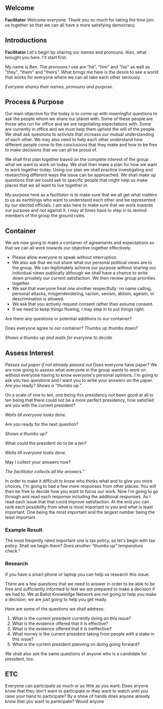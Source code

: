 ## Welcome

**Facilitator**
Welcome everyone. Thank you so much for taking the time join us together so that we can all have a more satisfying 
democracy.

## Introductions

**Facilitator**
Let's begin by sharing our names and pronouns. Also, what brought you here. I'll start first.

My name is Ben. The pronouns I use are "he", "him" and "his" as well as "they", "them" and "theirs". What brings me here is the desire to see a world that works for everyone where we can all take each other seriously.

*Everyone shares their names, pronouns and purpose.*

## Process & Purpose

Our main objective for the today is to come up with meaningful questions to ask the people whom we share our planet with. Some of these people are those who run for office and we are negotiating expectations with. Some are currently in office and we must help them uphold the will of the people. We shall ask questions to activists that increase our mutual understanding of each other. We may also need to help each other understand how different people come to the conclusions that they make and how to be free to make decisions that we can all be proud of.

We shall first plan together based on the complete interest of the group what we want to work on today.
We shall then make a plan for how we want to work together today.
Using our plan we shall practice investigating and researching different ways the issue can be approached.
We shall make up questions that we could ask to specific people that might help us make places that we all want to live together in. 

My purpose here as a facilitator is to make sure that we all get what matters to us as earthlings who want to understand each other and be represented by our elected officials. I am also here to make sure that we work towards our purpose and not against it. I may at times have to step in to remind members of the group the ground rules.

## Container

We are now going to make a container of agreements and expectations so that we can all work towards our objective together effectively.

* Please allow everyone to speak without interruption.
* We also ask that we not share what our personal political views are to the group. We can legitimately achieve our purpose without sharing our individual views publically although we shall have a chance to write down privately our current satisfaction. We then review group priorities together.
* We ask that everyone treat one another respectfully: no name calling, personal attacks, misgendendering, racism, sexism, ablism, ageism, or descrimination is allowed.
* We ask that you actively request consent rather than assume consent.
* If we need to keep things flowing, I may step in to put things right.

Are there any questions or potential additions to our container?

Does everyone agree to our container? Thumbs up thumbs down?

*Shows a thumbs up and waits for everyone to decide*

## Assess Interest

*Passes out paper if not already passed out*
Does everyone have paper? We are now going to assess what everyone in the group wants to work on without everyone having to know everyone's personal opinions. I'm going to ask you two questions and I want you to write your answers on the paper. Are you ready?
*Shows a "thumbs up."*

On a scale of one to ten, one being this presidency not been good at all to ten being that there could not be a more perfect presidency, how satisfied are you with the current president?

*Waits till everyone looks done.*

Are you ready for the next question?

*Shows a thumbs up?*

What could the president do to be a ten?

*Waits till everyone looks done.*

May I collect your answers now?

*The facilitator collects all the answers."*

In order to make it difficult to know who thinks what and to give you more choices, I'm going to had a few more responses from other places. You will then be free to decide how you want to focus our work. Now I'm going to go through and read each response including the additional responses. As I read each issue that that could improve satisfaction. At the end you can rank each possibility from what is most important to you and what is least important. One being the most important and the largest number being the least important.

### Example Result
The most freqently rated important one is tax policy, so let's begin with tax policy. Shall we begin there?
*Does another "thumbs up" temperature check."*

### Research

If you have a smart phone or laptop you can help us research this issue.

There are a few questions that we need to answer in order to be able to be free and sufficiently informed to feel we are prepared to make a decision if we had to. We at Ballot Knowledge Network are not going to help you make a decision, we are just going to help you get ready.

Here are some of the questions we shall address:

1. What is the current president currently doing on this issue?
2. What is the evidence offered that it is effective?
3. What is the evidence offered that it is ineffective?
4. What money is the current president taking from people with a stake in this issue?
5. What is the current president planning on doing going forward?

We shall also ask the same questions of anyone who is a candidate for president, too. 

## ETC
 
Everyone can participate as much or as little as you want. Does anyone know that they don't want to participate or they want to watch until you raise your hand to participate? By a show of hands does anyone already know that you want to participate? Would anyone 




